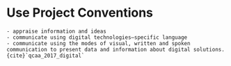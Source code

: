 # Use Project Conventions
```{admonition} Subject matter covered:
- appraise information and ideas
- communicate using digital technologies–specific language
- communicate using the modes of visual, written and spoken communication to present data and information about digital solutions.
{cite}`qcaa_2017_digital`
```